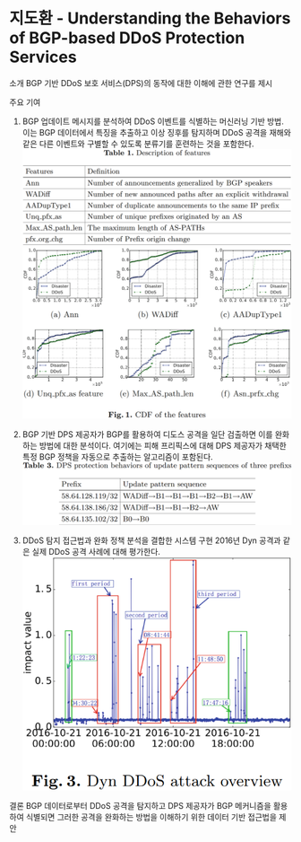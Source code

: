 # 지도환 - Understanding the Behaviors of BGP-based DDoS Protection Services
소개
BGP 기반 DDoS 보호 서비스(DPS)의 동작에 대한 이해에 관한 연구를 제시

주요 기여
1. BGP 업데이트 메시지를 분석하여 DDoS 이벤트를 식별하는 머신러닝 기반 방법. 이는 BGP 데이터에서 특징을 추출하고 이상 징후를 탐지하며 DDoS 공격을 재해와 같은 다른 이벤트와 구별할 수 있도록 분류기를 훈련하는 것을 포함한다.
	![Pasted image 20240508193845.png](./Understanding%20the%20Behaviors%20of%20BGP-based%20DDoS%20Protection%20Services/Pasted%20image%2020240508193845.png)
	![Pasted image 20240508193934.png](./Understanding%20the%20Behaviors%20of%20BGP-based%20DDoS%20Protection%20Services/Pasted%20image%2020240508193934.png)
  
2. BGP 기반 DPS 제공자가 BGP를 활용하여 디도스 공격을 일단 검출하면 이를 완화하는 방법에 대한 분석이다. 여기에는 피해 프리픽스에 대해 DPS 제공자가 채택한 특정 BGP 정책을 자동으로 추출하는 알고리즘이 포함된다.
	![Pasted image 20240508194303.png](./Understanding%20the%20Behaviors%20of%20BGP-based%20DDoS%20Protection%20Services/Pasted%20image%2020240508194303.png)
  
3. DDoS 탐지 접근법과 완화 정책 분석을 결합한 시스템 구현 2016년 Dyn 공격과 같은 실제 DDoS 공격 사례에 대해 평가한다.
	![Pasted image 20240508194157.png](./Understanding%20the%20Behaviors%20of%20BGP-based%20DDoS%20Protection%20Services/Pasted%20image%2020240508194157.png)

결론
BGP 데이터로부터 DDoS 공격을 탐지하고 DPS 제공자가 BGP 메커니즘을 활용하여 식별되면 그러한 공격을 완화하는 방법을 이해하기 위한 데이터 기반 접근법을 제안